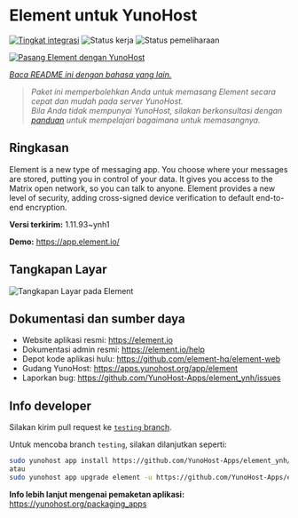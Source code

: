 <!--
N.B.: README ini dibuat secara otomatis oleh <https://github.com/YunoHost/apps/tree/master/tools/readme_generator>
Ini TIDAK boleh diedit dengan tangan.
-->

# Element untuk YunoHost

[![Tingkat integrasi](https://apps.yunohost.org/badge/integration/element)](https://ci-apps.yunohost.org/ci/apps/element/)
![Status kerja](https://apps.yunohost.org/badge/state/element)
![Status pemeliharaan](https://apps.yunohost.org/badge/maintained/element)

[![Pasang Element dengan YunoHost](https://install-app.yunohost.org/install-with-yunohost.svg)](https://install-app.yunohost.org/?app=element)

*[Baca README ini dengan bahasa yang lain.](./ALL_README.md)*

> *Paket ini memperbolehkan Anda untuk memasang Element secara cepat dan mudah pada server YunoHost.*  
> *Bila Anda tidak mempunyai YunoHost, silakan berkonsultasi dengan [panduan](https://yunohost.org/install) untuk mempelajari bagaimana untuk memasangnya.*

## Ringkasan

Element is a new type of messaging app. You choose where your messages are stored, putting you in control of your data. It gives you access to the Matrix open network, so you can talk to anyone. Element provides a new level of security, adding cross-signed device verification to default end-to-end encryption.

**Versi terkirim:** 1.11.93~ynh1

**Demo:** <https://app.element.io/>

## Tangkapan Layar

![Tangkapan Layar pada Element](./doc/screenshots/homepage-all-platforms-1_1.png)

## Dokumentasi dan sumber daya

- Website aplikasi resmi: <https://element.io>
- Dokumentasi admin resmi: <https://element.io/help>
- Depot kode aplikasi hulu: <https://github.com/element-hq/element-web>
- Gudang YunoHost: <https://apps.yunohost.org/app/element>
- Laporkan bug: <https://github.com/YunoHost-Apps/element_ynh/issues>

## Info developer

Silakan kirim pull request ke [`testing` branch](https://github.com/YunoHost-Apps/element_ynh/tree/testing).

Untuk mencoba branch `testing`, silakan dilanjutkan seperti:

```bash
sudo yunohost app install https://github.com/YunoHost-Apps/element_ynh/tree/testing --debug
atau
sudo yunohost app upgrade element -u https://github.com/YunoHost-Apps/element_ynh/tree/testing --debug
```

**Info lebih lanjut mengenai pemaketan aplikasi:** <https://yunohost.org/packaging_apps>
